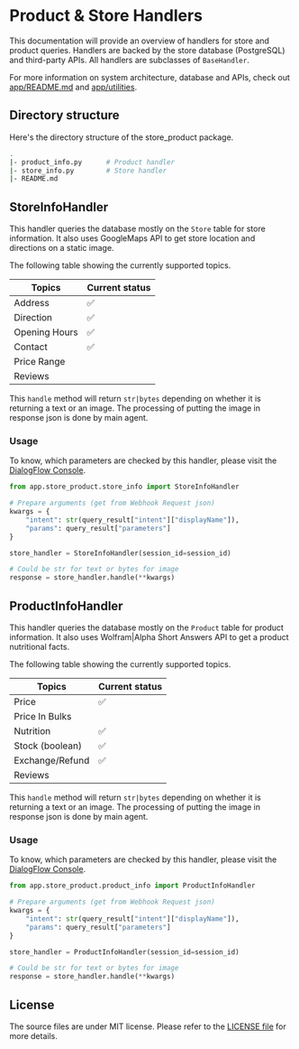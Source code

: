 # Product & Store Handlers

This documentation will provide an overview of handlers for store and product queries.
Handlers are backed by the store database (PostgreSQL) and third-party APIs. All handlers are subclasses of `BaseHandler`.

For more information on system architecture, database and APIs, check out [app/README.md](../README.md) and [app/utilities](../utilities/README.md).

## Directory structure

Here's the directory structure of the store_product package.

```bash
.
|- product_info.py      # Product handler
|- store_info.py        # Store handler
|- README.md           
```

## StoreInfoHandler

This handler queries the database mostly on the `Store` table for store information. It also uses GoogleMaps API to get store location and directions on a static image.

The following table showing the currently supported topics.

Topics          | Current status
----------------| --------------  
Address         | :white_check_mark:
Direction       | :white_check_mark:
Opening Hours   | :white_check_mark:
Contact         | :white_check_mark:
Price Range     |
Reviews         |

This `handle` method will return `str|bytes` depending on whether it is returning a text or an image. The processing of putting the image in response json is done by main agent.

### Usage

To know, which parameters are checked by this handler, please visit the [DialogFlow Console](https://dialogflow.cloud.google.com/#/agent/grocery-chat-bot-v1/intents).

```python
from app.store_product.store_info import StoreInfoHandler

# Prepare arguments (get from Webhook Request json)
kwargs = {
    "intent": str(query_result["intent"]["displayName"]),
    "params": query_result["parameters"]
}

store_handler = StoreInfoHandler(session_id=session_id)

# Could be str for text or bytes for image
response = store_handler.handle(**kwargs)
```

## ProductInfoHandler

This handler queries the database mostly on the `Product` table for product information. It also uses Wolfram|Alpha Short Answers API to get a product nutritional facts.

The following table showing the currently supported topics.

Topics          | Current status
----------------| --------------  
Price           | :white_check_mark:
Price In Bulks  |
Nutrition       | :white_check_mark:
Stock (boolean) | :white_check_mark:
Exchange/Refund | :white_check_mark:
Reviews         |

This `handle` method will return `str|bytes` depending on whether it is returning a text or an image. The processing of putting the image in response json is done by main agent.

### Usage

To know, which parameters are checked by this handler, please visit the [DialogFlow Console](https://dialogflow.cloud.google.com/#/agent/grocery-chat-bot-v1/intents).

```python
from app.store_product.product_info import ProductInfoHandler

# Prepare arguments (get from Webhook Request json)
kwargs = {
    "intent": str(query_result["intent"]["displayName"]),
    "params": query_result["parameters"]
}

store_handler = ProductInfoHandler(session_id=session_id)

# Could be str for text or bytes for image
response = store_handler.handle(**kwargs)
```

## License

The source files are under MIT license. Please refer to the [LICENSE file](../../LICENSE) for more details.
